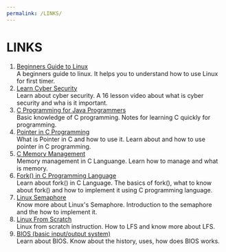 ```yaml
---
permalink: /LINKS/
---
```

# LINKS
1. [Beginners Guide to Linux](https://www.lifewire.com/beginners-guide-to-linux-4090233)<br>
A beginners guide to linux. It helps you to understand how to use Linux for first timer. <br>
2. [Learn Cyber Security](https://www.simplilearn.com/tutorials/cyber-security-tutorial/what-is-cyber-security?source=sl_frs_nav_playlist_video_clicked)<br>
Learn about cyber security. A 16 lesson video about what is cyber security and wha is it important. <br>
3. [C Programming for Java Programmers](https://www.cs.uic.edu/~jbell/CourseNotes/OperatingSystems/0_CforJavaProgrammers.html)<br>
Basic knowledge of C programming. Notes for learning C quickly for programming. <br>
4. [Pointer in C Programming](https://www.guru99.com/c-pointers.html) <br>
What is Pointer in C and how to use it. Learn about and how to use pointer in C programming. <br>
5. [C Memory Management](https://stackoverflow.com/questions/24891/c-memory-management/24922)<br>
Memory management in C Languange. Learn how to manage and what is memory. <br>
6. [Fork() in C Programming Language](https://www.section.io/engineering-education/fork-in-c-programming-language/)<br>
Learn about fork() in C Language. The basics of fork(), what to know about fork() and how to implement it using C programming language. <br>
7. [Linux Semaphore](https://0xax.gitbooks.io/linux-insides/content/SyncPrim/linux-sync-3.html) <br>
Know more about Linux's Semaphore. Introduction to the semaphore and the how to implement it. <br>
8. [Linux From Scratch](https://www.linuxfromscratch.org/lfs/view/11.0/) <br>
Linux from scratch instruction. How to LFS and know more about LFS. <br>
9. [BIOS (basic input/output system)](https://whatis.techtarget.com/definition/BIOS-basic-input-output-system) <br>
Learn about BIOS. Know about the history, uses, how does BIOS works. <br>